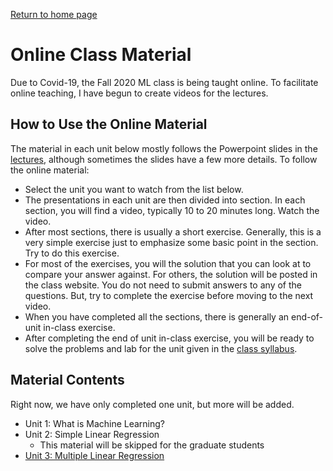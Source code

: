 [Return to home page](./README.md) 

# Online Class Material

Due to Covid-19, the Fall 2020 ML class is being taught online.  To facilitate
online teaching, I have begun to create videos for the lectures.

## How to Use the Online Material

The material in each unit below mostly follows the Powerpoint slides in the
[lectures](./lectures), although sometimes the slides have a few more details.
To follow the online material:
* Select the unit you want to watch from the list below.
* The presentations in each unit are then divided into section.  In each section,
you will find a video, typically 10 to 20 minutes long.  Watch the video.
* After most sections, there is usually a short exercise.  Generally,
this is a very simple exercise just to emphasize some basic point in the section.
Try to do this exercise.
* For most of the exercises, you will the solution that you can look at to 
compare your answer against.  For others, the solution will be posted in
the class website.  You do not need to submit answers to any of the questions.
But, try to complete the exercise before moving to the next video.
* When you have completed all the sections, there is generally an end-of-unit 
in-class exercise.
* After completing the end of unit in-class exercise, you will be ready to solve
the problems and lab for the unit given in the [class syllabus](./sequence.md).

## Material Contents

Right now, we have only completed one unit, but more will be added.

* Unit 1:  What is Machine Learning? 
* Unit 2:  Simple Linear Regression
    * This material will be skipped for the graduate students
* [Unit 3:  Multiple Linear Regression](./unit03_mult_lin_reg/online/readme.md)

    
    

